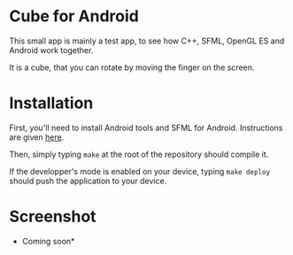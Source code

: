 # Cube for Android
This small app is mainly a test app, to see how C++, SFML, OpenGL ES and
Android work together.

It is a cube, that you can rotate by moving the finger on the screen.

# Installation
First, you'll need to install Android tools and SFML for Android. Instructions
are given
[here](https://github.com/SFML/SFML/wiki/Tutorial:-Building-SFML-for-Android).

Then, simply typing `make` at the root of the repository should compile it.

If the developper's mode is enabled on your device, typing `make deploy` should
push the application to your device.

# Screenshot
* Coming soon*
